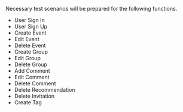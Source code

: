 Necessary test scenarios will be prepared for the following functions.

  * User Sign In
  * User Sign Up
  * Create Event
  * Edit Event
  * Delete Event
  * Create Group
  * Edit Group
  * Delete Group
  * Add Comment
  * Edit Comment
  * Delete Comment
  * Delete Recommendation
  * Delete Invitation
  * Create Tag